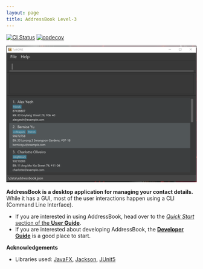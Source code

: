 ```yaml
---
layout: page
title: AddressBook Level-3
---
```


[![CI Status](https://github.com/AY2122S1-CS2103T-F13-4/tp/workflows/Java%20CI/badge.svg)](https://github.com/AY2122S1-CS2103T-F13-4/tp/actions)
[![codecov](https://codecov.io/gh/AY2122S1-CS2103T-F13-4/tp/branch/master/graph/badge.svg?token=2Q2DXU84EP)](https://codecov.io/gh/AY2122S1-CS2103T-F13-4/tp)

![Ui](images/Ui.png)

**AddressBook is a desktop application for managing your contact details.** While it has a GUI, most of the user interactions happen using a CLI (Command Line Interface).

* If you are interested in using AddressBook, head over to the [_Quick Start_ section of the **User Guide**](UserGuide.html#quick-start).
* If you are interested about developing AddressBook, the [**Developer Guide**](DeveloperGuide.html) is a good place to start.


**Acknowledgements**

* Libraries used: [JavaFX](https://openjfx.io/), [Jackson](https://github.com/FasterXML/jackson), [JUnit5](https://github.com/junit-team/junit5)
